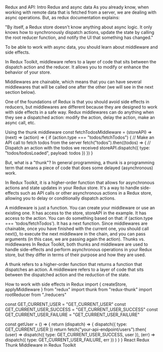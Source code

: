 Redux and API: Intro
Redux and async data
As you already know, when working with remote data that is fetched from a server, we are dealing with async operations. But, as redux documentation explains:

"By itself, a Redux store doesn't know anything about async logic. It only knows how to synchronously dispatch actions, update the state by calling the root reducer function, and notify the UI that something has changed."

To be able to work with async data, you should learn about middleware and side effects.

In Redux Toolkit, middleware refers to a layer of code that sits between the dispatch action and the reducer. It allows you to modify or enhance the behavior of your store.

Middlewares are chainable, which means that you can have several middlewares that will be called one after the other (we will see in the next section below).

One of the foundations of Redux is that you should avoid side effects in reducers, but middlewares are different because they are designed to work with side effects in a safe way. Redux middlewares can do anything when they see a dispatched action: modify the action, delay the action, make an async call, etc.

Using the thunk middleware
const fetchTodosMiddleware = (storeAPI) => (next) => (action) => {
  if (action.type === "todos/fetchTodos") {
    // Make an API call to fetch todos from the server
    fetch("todos").then((todos) => {
      // Dispatch an action with the todos we received
      storeAPI.dispatch({ type: "todos/todosLoaded", payload: todos })
    })
  }
  
But, what is a "thunk"? In general programming, a thunk is a programming term that means a piece of code that does some delayed (asynchronous) work.

In Redux Toolkit, it is a higher-order function that allows for asynchronous actions and state updates in your Redux store. It's a way to handle side-effects such as API calls or other asynchronous actions in a Redux store, allowing you to delay or conditionally dispatch actions.

A middleware is just a function. You can create your middleware or use an existing one.
It has access to the store, storeAPI in the example.
It has access to the action.
You can do something based on that: if (action.type === 'todos/fetchTodos').
It has a next function. Since middlewares are chainable, once you have finished with the current one, you should call next(), to execute the next middleware in the chain, and you can pass arguments (in this case, we are passing again the action).
Thunks vs. middlewares
In Redux Toolkit, both thunks and middleware are used to handle side-effects and perform asynchronous operations in your Redux store, but they differ in terms of their purpose and how they are used.

A thunk refers to a higher-order function that returns a function that dispatches an action. A middleware refers to a layer of code that sits between the dispatched action and the reduction of the state.

How to work with side effects in Redux
import { createStore, applyMiddleware } from "redux"
import thunk from "redux-thunk"
import rootReducer from "./reducers"

const GET_CURRENT_USER = "GET_CURRENT_USER"
const GET_CURRENT_USER_SUCCESS = "GET_CURRENT_USER_SUCCESS"
const GET_CURRENT_USER_FAILURE = "GET_CURRENT_USER_FAILURE"

const getUser = () => {
  return (dispatch) => {
    dispatch({ type: GET_CURRENT_USER })
    return fetch("your-api-endpoint/users").then(
      (user) => dispatch({ type: GET_CURRENT_USER_SUCCESS, user }),
      (err) => dispatch({ type: GET_CURRENT_USER_FAILURE, err })
    )
  }
}
React Redux Thunk Middleware in Redux Toolkit
